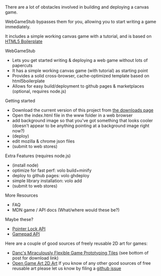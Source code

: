 There are a lot of obstacles involved in building and deploying a canvas game.

WebGameStub bypasses them for you, allowing you to start writing a game immediately.

It includes a simple working canvas game with a tutorial, and is based on [HTML5 Boilerplate](http://html5boilerplate.com/)

WebGameStub

* Lets you get started writing & deploying a web game without lots of papercuts
* It has a simple working canvas game (with tutorial) as starting point
* Provides a solid cross-browser, cache-optimized template based on html5boilerplate
*  Allows for easy build/deployment to github pages & marketplaces (optional, requires node.js)

Getting started

* Download the current version of this project from
[the downloads page](https://github.com/mozilla/WebGameStub/downloads)
* Open the index.html file in the www folder in a web browser
* add background image so that you've got something that looks cooler (doesn't appear to be anything pointing at a background image right now?)
* (deploy)
* edit mozilla & chrome json files
* (submit to web stores)

Extra Features (requires node.js)

* (install node)
* optimize for fast perf: volo build+minify
* deploy to github pages: volo ghdeploy
* simple library installation: volo add
* (submit to web stores)

More Resources

* FAQ
* MDN game / API docs (What/where would these be?)

Maybe these?

* [Pointer Lock API](https://developer.mozilla.org/en/API/Pointer_Lock_API)
* [Gamepad API](https://developer.mozilla.org/en/API/Gamepad/Using_Gamepad_API)

Here are a couple of good sources of freely reusable 2D art for games:

* [Danc's Miraculously Flexible Game Prototyping Tiles](http://www.lostgarden.com/2007/05/dancs-miraculously-flexible-game.html) (see bottom of post for download link)
* [Open Game Art 2D Art](http://opengameart.org/art-search-advanced?keys=&field_art_type_tid[]=9&field_art_tags_tid_op=and&field_art_tags_tid=&name=&sort_by=count&sort_order=DESC&Collection=)
If you know of any other good sources of free reusable art please let us know by
filing a [github issue](https://github.com/mozilla/WebGameStub/issues)